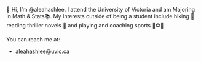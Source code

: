 👋 Hi, I’m @aleahashlee. I attend the University of Victoria and am Majoring in Math & Stats📚. My Interests outside of being a student include hiking 🥾 reading thriller novels 📖 and playing and coaching sports 🏀⚽:field_hockey:
  
  You can reach me at:
- aleahashlee@uvic.ca

<!---
aleahashlee/aleahashlee is a ✨ special ✨ repository because its `README.md` (this file) appears on your GitHub profile.
You can click the Preview link to take a look at your changes.
--->
